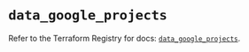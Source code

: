 # `data_google_projects`

Refer to the Terraform Registry for docs: [`data_google_projects`](https://registry.terraform.io/providers/hashicorp/google/6.28.0/docs/data-sources/projects).
